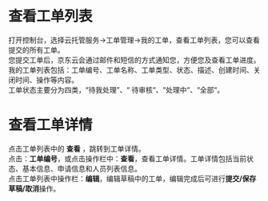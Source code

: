 # 查看工单列表
打开控制台，选择云托管服务->工单管理->我的工单，查看工单列表，您可以查看提交的所有工单。</br>
您提交工单后，京东云会通过邮件和短信的方式通知您，方便您及查看工单进度。</br>
我的工单列表包括：工单编号、工单名称、工单类型、状态、描述、创建时间、关闭时间、操作等内容。</br>
工单状态主要分为四类，“待我处理”、“ 待审核“、“处理中“、“全部“。</br>

# 查看工单详情
点击工单列表中的 **查看** ，跳转到工单详情。</br>
点击：**工单编号**，或点击操作栏中：**查看**，查看工单详情。工单详情包括当前状态、基本信息、申请信息和人员列表信息。</br>
点击工单列表中操作栏：**编辑**，编辑草稿中的工单，编辑完成后可进行**提交/保存草稿/取消**操作。



